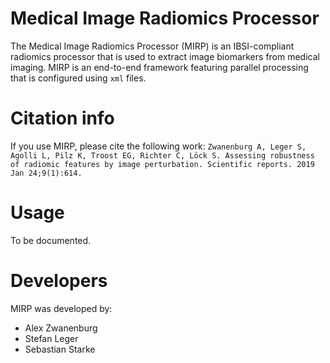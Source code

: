 # Medical Image Radiomics Processor

The Medical Image Radiomics Processor (MIRP) is an IBSI-compliant radiomics processor that is used to extract image biomarkers from medical imaging. MIRP is an end-to-end framework featuring parallel processing that is configured using `xml` files.

# Citation info
If you use MIRP, please cite the following work:
```Zwanenburg A, Leger S, Agolli L, Pilz K, Troost EG, Richter C, Löck S. Assessing robustness of radiomic features by image perturbation. Scientific reports. 2019 Jan 24;9(1):614.```

# Usage
To be documented.

# Developers

MIRP was developed by:
* Alex Zwanenburg
* Stefan Leger
* Sebastian Starke